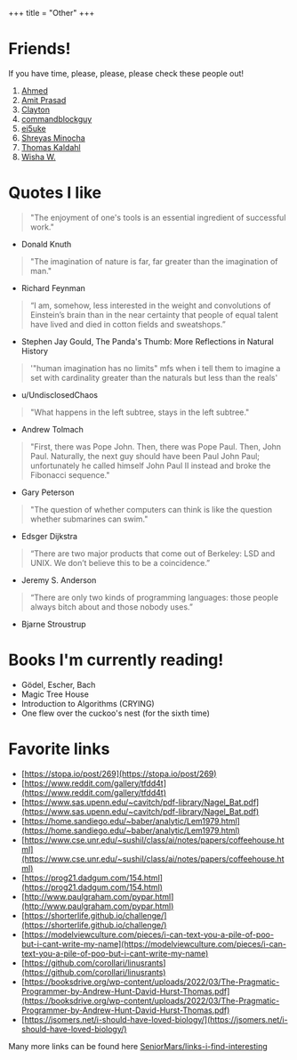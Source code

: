 +++
title = "Other"
+++

# Friends!

If you have time, please, please, please check these people out!

1. [Ahmed](https://alcassab.net/)
2. [Amit Prasad](https://amit.prasad.me/)
3. [Clayton](https://claytonwramsey.github.io/)
4. [commandblockguy](https://commandblockguy.xyz/)
5. [ei5uke](https://ei5uke.github.io/)
6. [Shreyas Minocha](https://shreyasminocha.me/)
7. [Thomas Kaldahl](https://thomaskaldahl.com/)
8. [Wisha W.](https://wisha.page/)

# Quotes I like

> "The enjoyment of one's tools is an essential ingredient of successful work."
- Donald Knuth

> "The imagination of nature is far, far greater than the imagination of man."
- Richard Feynman

> “I am, somehow, less interested in the weight and convolutions of Einstein’s brain than in the near certainty that people of equal talent have lived and died in cotton fields and sweatshops.”
- Stephen Jay Gould, The Panda's Thumb: More Reflections in Natural History 

> '"human imagination has no limits" mfs when i tell them to imagine a set with cardinality greater than the naturals but less than the reals'
- u/UndisclosedChaos

> "What happens in the left subtree, stays in the left subtree."
- Andrew Tolmach

> "First, there was Pope John. Then, there was Pope Paul. Then, John Paul. Naturally, the next guy should have been Paul John Paul; unfortunately he called himself John Paul II instead and broke the Fibonacci sequence."
- Gary Peterson

> "The question of whether computers can think is like the question whether submarines can swim."
- Edsger Dijkstra

> “There are two major products that come out of Berkeley: LSD and UNIX.  We don’t believe this to be a coincidence.”
- Jeremy S. Anderson

> “There are only two kinds of programming languages: those people always bitch about and those nobody uses.”
- Bjarne Stroustrup

# Books I'm currently reading!
- Gödel, Escher, Bach
- Magic Tree House
- Introduction to Algorithms (CRYING)
- One flew over the cuckoo's nest (for the sixth time)

# Favorite links
- [https://stopa.io/post/269](https://stopa.io/post/269)
- [https://www.reddit.com/gallery/tfdd4t](https://www.reddit.com/gallery/tfdd4t)
- [https://www.sas.upenn.edu/~cavitch/pdf-library/Nagel_Bat.pdf](https://www.sas.upenn.edu/~cavitch/pdf-library/Nagel_Bat.pdf)
- [https://home.sandiego.edu/~baber/analytic/Lem1979.html](https://home.sandiego.edu/~baber/analytic/Lem1979.html)
- [https://www.cse.unr.edu/~sushil/class/ai/notes/papers/coffeehouse.html](https://www.cse.unr.edu/~sushil/class/ai/notes/papers/coffeehouse.html)
- [https://prog21.dadgum.com/154.html](https://prog21.dadgum.com/154.html)
- [http://www.paulgraham.com/pypar.html](http://www.paulgraham.com/pypar.html)
- [https://shorterlife.github.io/challenge/](https://shorterlife.github.io/challenge/)
- [https://modelviewculture.com/pieces/i-can-text-you-a-pile-of-poo-but-i-cant-write-my-name](https://modelviewculture.com/pieces/i-can-text-you-a-pile-of-poo-but-i-cant-write-my-name)
- [https://github.com/corollari/linusrants](https://github.com/corollari/linusrants)
- [https://booksdrive.org/wp-content/uploads/2022/03/The-Pragmatic-Programmer-by-Andrew-Hunt-David-Hurst-Thomas.pdf](https://booksdrive.org/wp-content/uploads/2022/03/The-Pragmatic-Programmer-by-Andrew-Hunt-David-Hurst-Thomas.pdf)
- [https://jsomers.net/i-should-have-loved-biology/](https://jsomers.net/i-should-have-loved-biology/)

Many more links can be found here [SeniorMars/links-i-find-interesting](https://github.com/SeniorMars/links-i-find-interesting)
